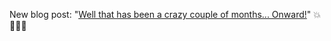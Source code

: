 ---
---
New blog post: "[Well that has been a crazy couple of months... Onward!](https://blog.omgmog.net/post/well-that-has-been-a-crazy-couple-of-months/)" 💥🙌📣🎁
